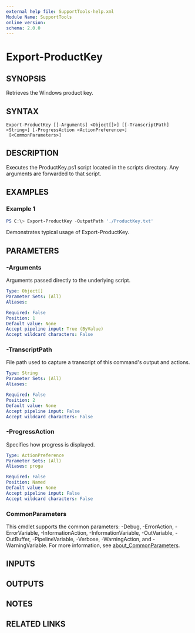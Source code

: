 ```yaml
---
external help file: SupportTools-help.xml
Module Name: SupportTools
online version:
schema: 2.0.0
---
```


# Export-ProductKey

## SYNOPSIS
Retrieves the Windows product key.

## SYNTAX

```
Export-ProductKey [[-Arguments] <Object[]>] [[-TranscriptPath] <String>] [-ProgressAction <ActionPreference>]
 [<CommonParameters>]
```

## DESCRIPTION
Executes the ProductKey.ps1 script located in the scripts directory.
Any arguments are forwarded to that script.

## EXAMPLES

### Example 1
```powershell
PS C:\> Export-ProductKey -OutputPath './ProductKey.txt'
```

Demonstrates typical usage of Export-ProductKey.

## PARAMETERS

### -Arguments
Arguments passed directly to the underlying script.

```yaml
Type: Object[]
Parameter Sets: (All)
Aliases:

Required: False
Position: 1
Default value: None
Accept pipeline input: True (ByValue)
Accept wildcard characters: False
```

### -TranscriptPath
File path used to capture a transcript of this command's output and actions.

```yaml
Type: String
Parameter Sets: (All)
Aliases:

Required: False
Position: 2
Default value: None
Accept pipeline input: False
Accept wildcard characters: False
```

### -ProgressAction
Specifies how progress is displayed.

```yaml
Type: ActionPreference
Parameter Sets: (All)
Aliases: proga

Required: False
Position: Named
Default value: None
Accept pipeline input: False
Accept wildcard characters: False
```

### CommonParameters
This cmdlet supports the common parameters: -Debug, -ErrorAction, -ErrorVariable, -InformationAction, -InformationVariable, -OutVariable, -OutBuffer, -PipelineVariable, -Verbose, -WarningAction, and -WarningVariable. For more information, see [about_CommonParameters](http://go.microsoft.com/fwlink/?LinkID=113216).

## INPUTS

## OUTPUTS

## NOTES

## RELATED LINKS
